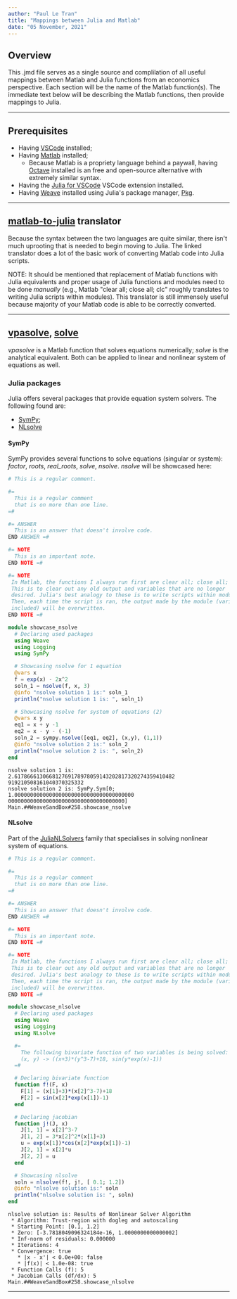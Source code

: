 ```yaml
---
author: "Paul Le Tran"
title: "Mappings between Julia and Matlab"
date: "05 November, 2021"
---
```



## Overview
This .jmd file serves as a single source and complilation of all useful mappings between Matlab and Julia functions from an economics perspective. Each section will be the name of the Matlab function(s). The immediate text below will be
describing the Matlab functions, then provide mappings to Julia.

---

## Prerequisites
* Having [VSCode](https://code.visualstudio.com/) installed;
* Having [Matlab](https://www.mathworks.com/products/matlab.html) installed;
    * Because Matlab is a propriety language behind a paywall, having [Octave](https://www.gnu.org/software/octave/index) installed is an free and open-source alternative with extremely similar syntax.
* Having the [Julia for VSCode](https://www.julia-vscode.org/) VSCode extension installed.
* Having [Weave](https://github.com/JunoLab/Weave.jl) installed using Julia's package manager, [Pkg](https://github.com/JuliaLang/Pkg.jl).

---

## [matlab-to-julia](https://lakras.github.io/matlab-to-julia/) translator
Because the syntax between the two languages are quite similar, there isn't much uprooting that is needed to begin moving to Julia. The linked translator does a lot of the basic work of converting Matlab code into Julia scripts.

NOTE: It should be mentioned that replacement of Matlab functions with Julia equivalents and proper usage of Julia functions and modules need to be done *manually* (e.g., Matlab "clear all; close all; clc" roughly translates to writing
Julia scripts within modules). This translator is still immensely useful because majority of your Matlab code is able to be correctly converted.

---

## [vpasolve](https://www.mathworks.com/help/symbolic/sym.vpasolve.html), [solve](https://www.mathworks.com/help/symbolic/solve.html)
*vpasolve* is a Matlab function that solves equations numerically; *solve* is the analytical equivalent. Both can be applied to linear and nonlinear system of equations as well.

### Julia packages
Julia offers several packages that provide equation system solvers. The following found are:
* [SymPy](https://github.com/JuliaPy/SymPy.jl);
* [NLsolve](https://github.com/JuliaNLSolvers/NLsolve.jl)

#### SymPy
SymPy provides several functions to solve equations (singular or system): *factor*, *roots*, *real_roots*, *solve*, *nsolve*. *nsolve* will be showcased here:

```julia
# This is a regular comment.

#=
  This is a regular comment
  that is on more than one line.
=#

#= ANSWER
  This is an answer that doesn't involve code.
END ANSWER =#

#= NOTE
  This is an important note.
END NOTE =#

#= NOTE
 In Matlab, the functions I always run first are clear all; close all; clc.
 This is to clear out any old output and variables that are no longer
 desired. Julia's best analogy to these is to write scripts within modules.
 Then, each time the script is ran, the output made by the module (variables
 included) will be overwritten.
END NOTE =#

module showcase_nsolve
  # Declaring used packages
  using Weave
  using Logging
  using SymPy

  # Showcasing nsolve for 1 equation
  @vars x
  f = exp(x) - 2x^2
  soln_1 = nsolve(f, x, 3)
  @info "nsolve solution 1 is:" soln_1
  println("nsolve solution 1 is: ", soln_1)

  # Showcasing nsolve for system of equations (2)
  @vars x y
  eq1 = x + y -1
  eq2 = x - y - (-1)
  soln_2 = sympy.nsolve([eq1, eq2], (x,y), (1,1))
  @info "nsolve solution 2 is:" soln_2
  println("nsolve solution 2 is: ", soln_2)
end
```

```
nsolve solution 1 is: 2.617866613066812769178978059143202817320274359410482
919210508161040370325332
nsolve solution 2 is: SymPy.Sym[0; 1.00000000000000000000000000000000000000
0000000000000000000000000000000000000]
Main.##WeaveSandBox#258.showcase_nsolve
```





#### NLsolve
Part of the [JuliaNLSolvers](https://github.com/JuliaNLSolvers) family that specialises in solving nonlinear system of equations. 

```julia
# This is a regular comment.

#=
  This is a regular comment
  that is on more than one line.
=#

#= ANSWER
  This is an answer that doesn't involve code.
END ANSWER =#

#= NOTE
  This is an important note.
END NOTE =#

#= NOTE
 In Matlab, the functions I always run first are clear all; close all; clc.
 This is to clear out any old output and variables that are no longer
 desired. Julia's best analogy to these is to write scripts within modules.
 Then, each time the script is ran, the output made by the module (variables
 included) will be overwritten.
END NOTE =#

module showcase_nlsolve
  # Declaring used packages
  using Weave
  using Logging
  using NLsolve

  #=
    The following bivariate function of two variables is being solved:
    (x, y) -> ((x+3)*(y^3-7)+18, sin(y*exp(x)-1))
  =#

  # Declaring bivariate function
  function f!(F, x)
    F[1] = (x[1]+3)*(x[2]^3-7)+18
    F[2] = sin(x[2]*exp(x[1])-1)
  end

  # Declaring jacobian
  function j!(J, x)
    J[1, 1] = x[2]^3-7
    J[1, 2] = 3*x[2]^2*(x[1]+3)
    u = exp(x[1])*cos(x[2]*exp(x[1])-1)
    J[2, 1] = x[2]*u
    J[2, 2] = u
  end

  # Showcasing nlsolve
  soln = nlsolve(f!, j!, [ 0.1; 1.2])
  @info "nlsolve solution is:" soln
  println("nlsolve solution is: ", soln)
end
```

```
nlsolve solution is: Results of Nonlinear Solver Algorithm
 * Algorithm: Trust-region with dogleg and autoscaling
 * Starting Point: [0.1, 1.2]
 * Zero: [-3.7818049096324184e-16, 1.0000000000000002]
 * Inf-norm of residuals: 0.000000
 * Iterations: 4
 * Convergence: true
   * |x - x'| < 0.0e+00: false
   * |f(x)| < 1.0e-08: true
 * Function Calls (f): 5
 * Jacobian Calls (df/dx): 5
Main.##WeaveSandBox#258.showcase_nlsolve
```





---
